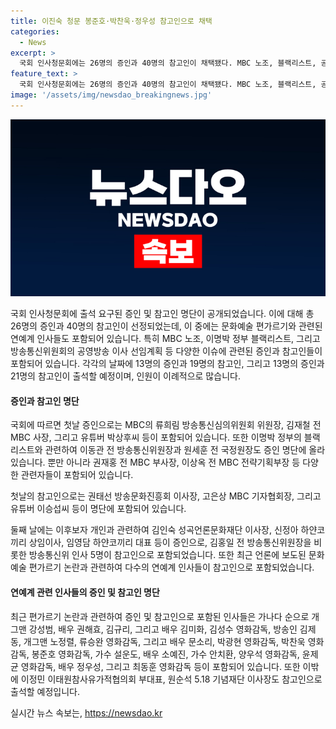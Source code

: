 ```yaml
---
title: 이진숙 청문 봉준호·박찬욱·정우성 참고인으로 채택
categories:
  - News
excerpt: >
  국회 인사청문회에는 26명의 증인과 40명의 참고인이 채택됐다. MBC 노조, 블랙리스트, 공영방송 등 다양한 이유에 의해 연예계 인사들이 증인 및 참고인으로 선정되었다. 특히 최근의 편가르기 논란으로 봉준호, 정우성 등 연예계 인사뿐만 아니라, 이동관, 김홍일 전 방통위원장까지도 명단에 포함되어 화제가 되고 있다. 또한, 유튜버 박상후씨, 이동관, 원세훈 전 국정원장 등도 증인으로 선정되었다. 25일에는 김홍일 전 방통위원장 등 5명의 방통위 인사와 연예계 인사들이 참고인으로 출석할 예정이다.
feature_text: >
  국회 인사청문회에는 26명의 증인과 40명의 참고인이 채택됐다. MBC 노조, 블랙리스트, 공영방송 등 다양한 이유에 의해 연예계 인사들이 증인 및 참고인으로 선정되었다. 특히 최근의 편가르기 논란으로 봉준호, 정우성 등 연예계 인사뿐만 아니라, 이동관, 김홍일 전 방통위원장까지도 명단에 포함되어 화제가 되고 있다. 또한, 유튜버 박상후씨, 이동관, 원세훈 전 국정원장 등도 증인으로 선정되었다. 25일에는 김홍일 전 방통위원장 등 5명의 방통위 인사와 연예계 인사들이 참고인으로 출석할 예정이다.
image: '/assets/img/newsdao_breakingnews.jpg'
---
```


<p><img src="/assets/img/newsdao_breakingnews.jpg" alt="ranknews 속보" /></p>

<p>국회 인사청문회에 출석 요구된 증인 및 참고인 명단이 공개되었습니다. 이에 대해 총 26명의 증인과 40명의 참고인이 선정되었는데, 이 중에는 문화예술 편가르기와 관련된 연예계 인사들도 포함되어 있습니다. 특히 MBC 노조, 이명박 정부 블랙리스트, 그리고 방송통신위원회의 공영방송 이사 선임계획 등 다양한 이슈에 관련된 증인과 참고인들이 포함되어 있습니다. 각각의 날짜에 13명의 증인과 19명의 참고인, 그리고 13명의 증인과 21명의 참고인이 출석할 예정이며, 인원이 이례적으로 많습니다.</p>

<h4>증인과 참고인 명단</h4>

<p>국회에 따르면 첫날 증인으로는 MBC의 류희림 방송통신심의위원회 위원장, 김재철 전 MBC 사장, 그리고 유튜버 박상후씨 등이 포함되어 있습니다. 또한 이명박 정부의 블랙리스트와 관련하여 이동관 전 방송통신위원장과 원세훈 전 국정원장도 증인 명단에 올라 있습니다. 뿐만 아니라 권재홍 전 MBC 부사장, 이상옥 전 MBC 전략기획부장 등 다양한 관련자들이 포함되어 있습니다.</p>

<p>첫날의 참고인으로는 권태선 방송문화진흥회 이사장, 고은상 MBC 기자협회장, 그리고 유튜버 이승섭씨 등이 명단에 포함되어 있습니다.</p>

<p>둘째 날에는 이후보자 개인과 관련하여 김인숙 성곡언론문화재단 이사장, 신정아 하얀코끼리 상임이사, 임영담 하얀코끼리 대표 등이 증인으로, 김홍일 전 방송통신위원장을 비롯한 방송통신위 인사 5명이 참고인으로 포함되었습니다. 또한 최근 언론에 보도된 문화예술 편가르기 논란과 관련하여 다수의 연예계 인사들이 참고인으로 포함되었습니다.</p>

<h4>연예계 관련 인사들의 증인 및 참고인 명단</h4>

<p>최근 편가르기 논란과 관련하여 증인 및 참고인으로 포함된 인사들은 가나다 순으로 개그맨 강성범, 배우 권해효, 김규리, 그리고 배우 김미화, 김성수 영화감독, 방송인 김제동, 개그맨 노정렬, 류승완 영화감독, 그리고 배우 문소리, 박광현 영화감독, 박찬욱 영화감독, 봉준호 영화감독, 가수 설운도, 배우 소예진, 가수 안치환, 양우석 영화감독, 윤제균 영화감독, 배우 정우성, 그리고 최동훈 영화감독 등이 포함되어 있습니다. 또한 이밖에 이정민 이태원참사유가적협의회 부대표, 원순석 5.18 기념재단 이사장도 참고인으로 출석할 예정입니다.</p>
실시간 뉴스 속보는, <a href="https://newsdao.kr" rel="dofollow">https://newsdao.kr</a>


